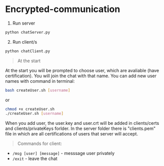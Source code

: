 # Encrypted-communication

1. Run server

```bash
python chatServer.py
```

2. Run client/s

```bash
python chatClient.py
```

> At the start

At the start you will be prompted to choose user, which are avaliable (have certification). You will join the chat with that name. You can add new user names with command in terminal:
```bash
bash createUser.sh [username]
```
or
```bash
chmod +x createUser.sh
./createUser.sh [username]
```
When you add user, the user.key and user.crt will be added in clients/certs and clients/privateKeys forlder. In the server folder there is "clients.pem" file in which are all certifications of users that server will accept.

>Commands for client:
- `/msg [user] [message]` - messsage user privately
- `/exit` - leave the chat
